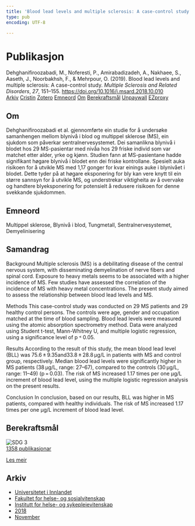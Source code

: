 ```yaml
---
title: 'Blood lead levels and multiple sclerosis: A case-control study'
type: pub
encoding: UTF-8

---
```

<h1>Publikasjon</h1>
<article id="csl-bib-container-KRSXHGAF" class="csl-bib-container">
  <div class="csl-bib-body"> <div class="csl-entry">Dehghanifiroozabadi, M., Noferesti, P., Amirabadizadeh, A., Nakhaee, S., Aaseth, J., Noorbakhsh, F., &#38; Mehrpour, O. (2019). Blood lead levels and multiple sclerosis: A case-control study. <i>Multiple Sclerosis and Related Disorders</i>, <i>27</i>, 151–155. <a href="https://doi.org/10.1016/j.msard.2018.10.010">https://doi.org/10.1016/j.msard.2018.10.010</a></div> </div>
  <div class="csl-bib-buttons">
    <a href="#taxonomy-article-KRSXHGAF" alt="archive" class="csl-bib-button">Arkiv</a>
    <a href="https://app.cristin.no/results/show.jsf?id=1627922" alt="Cristin" class="csl-bib-button">Cristin</a>
    <a href="http://zotero.org/groups/5881554/items/KRSXHGAF" alt="Zotero" class="csl-bib-button">Zotero</a>
    <a href="#keywords-article-KRSXHGAF" alt="keywords" class="csl-bib-button">Emneord</a>
    <a href="#about-article-KRSXHGAF" alt="about_pub" class="csl-bib-button">Om</a>
    <a href="#sdg-article-KRSXHGAF" alt="sdg" class="csl-bib-button">Berekraftsmål</a>
    <a href="https://doi.org/10.1016/j.msard.2018.10.010" alt="Unpaywall" class="csl-bib-button">Unpaywall</a>
    <a href="https://doi.org/10.1016/j.msard.2018.10.010" alt="EZproxy" class="csl-bib-button">EZproxy</a>
  </div>
  <div id="csl-bib-meta-container-KRSXHGAF"></div>
</article>
<div id="csl-bib-meta-KRSXHGAF" class="csl-bib-meta">
  <article id="about-article-KRSXHGAF" class="about_pub-article">
    <h1>Om</h1>
    Dehghanifiroozabadi et al. gjennomførte ein studie for å undersøke samanhengen mellom blynivå i blod og multippel sklerose (MS), ein sjukdom som påverkar sentralnervesystemet. Dei samanlikna blynivå i blodet hos 29 MS-pasientar med nivåa hos 29 friske individ som var matchet etter alder, yrke og kjønn. Studien fann at MS-pasientane hadde signifikant høgare blynivå i blodet enn dei friske kontrollane. Spesielt auka risikoen for å utvikle MS med 1,17 gonger for kvar einings auke i blynivået i blodet. Dette tyder på at høgare eksponering for bly kan vere knytt til ein større sannsyn for å utvikle MS, og understrekar viktigheita av å overvake og handtere blyeksponering for potensielt å redusere risikoen for denne svekkande sjukdommen.
  </article>
  <article id="keywords-article-KRSXHGAF" class="keywords-article">
    <h1>Emneord</h1>
    Multippel sklerose, Blynivå i blod, Tungmetall, Sentralnervesystemet, Demyelinisering
  </article>
  <article id="abstract-article-KRSXHGAF" class="abstract-article">
    <h1>Samandrag</h1>
    Background 
Multiple sclerosis (MS) is a debilitating disease of the central nervous system, with disseminating demyelination of nerve fibers and spinal cord. Exposure to heavy metals seems to be associated with a higher incidence of MS. Few studies have assessed the correlation of the incidence of MS with heavy metal concentrations. The present study aimed to assess the relationship between blood lead levels and MS. 
 
Methods 
This case-control study was conducted on 29 MS patients and 29 healthy control persons. The controls were age, gender and occupation matched at the time of blood sampling. Blood lead levels were measured using the atomic absorption spectrometry method. Data were analyzed using Student t-test, Mann-Whitney U, and multiple logistic regression, using a significance level of p ˂ 0.05. 
 
Results 
According to the result of this study, the mean blood lead level (BLL) was 75.6 ± 9.35and33.8 ± 28.8 µg/L in patients with MS and control group, respectively. Median blood lead levels were significantly higher in MS patients (38 µg/L, range: 27–67), compared to the controls (30 µg/L, range: 11–49) (p = 0.03). The risk of MS increased 1.17 times per one µg/L increment of blood lead level, using the multiple logistic regression analysis on the present results. 
 
Conclusion 
In conclusion, based on our results, BLL was higher in MS patients, compared with healthy individuals. The risk of MS increased 1.17 times per one µg/L increment of blood lead level.
  </article>
  <article id="sdg-article-KRSXHGAF" class="sdg-article">
    <h1>Berekraftsmål</h1>
    <div class="sdg-container"><div id="sdg3" class="sdg">
        <img src="{{< params subfolder >}}images/sdg/sdg03_nn.png" class="image" alt="SDG 3">
        <div class="sdg-overlay">
          <a href="/nn/archive/?key=?sdg=3#archive" class="sdg-publication-count"><span>1358</span> publikasjonar</a>
          <p><a href="https://fn.no/om-fn/fns-baerekraftsmaal/god-helse-og-livskvalitet?lang=nno-NO" class="sdg-read-more">Les meir</a></p>
        </div>
      </div></div>
  </article>
  <article id="taxonomy-article-KRSXHGAF" class="taxonomy-article">
    <h1>Arkiv</h1>
    <ul>
      <li>
        <a href="/nn/archive/?key=3DCRN523">Universitetet i Innlandet</a>
      </li>
      <li>
        <a href="/nn/archive/?key=IDKFS3MX">Fakultet for helse- og sosialvitenskap</a>
      </li>
      <li>
        <a href="/nn/archive/?key=GTV4ECMZ">Institutt for helse- og sykepleievitenskap</a>
      </li>
      <li>
        <a href="/nn/archive/?key=676HMQBA">2018</a>
      </li>
      <li>
        <a href="/nn/archive/?key=QBYYL8BM">November</a>
      </li>
    </ul>
  </article>
</div>
